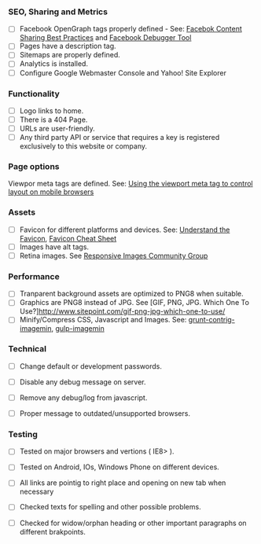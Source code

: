 ### SEO, Sharing and Metrics

- [ ] Facebook OpenGraph tags properly defined - See: [Facebok Content Sharing Best Practices](https://developers.facebook.com/docs/sharing/best-practices) and [Facebook Debugger Tool](https://developers.facebook.com/tools/debug/)
- [ ] Pages have a description tag.
- [ ] Sitemaps are properly defined.
- [ ] Analytics is installed.
- [ ] Configure Google Webmaster Console and Yahoo! Site Explorer	

### Functionality

- [ ] Logo links to home.
- [ ] There is a 404 Page.
- [ ] URLs are user-friendly.
- [ ] Any third party API or service that requires a key is registered exclusively to this website or company.

### Page options
  Viewpor meta tags are defined. See: [Using the viewport meta tag to control layout on mobile browsers](https://developer.mozilla.org/en-US/docs/Mozilla/Mobile/Viewport_meta_tag)

### Assets

- [ ] Favicon for different platforms and devices. See: [Understand the Favicon](http://www.jonathantneal.com/blog/understand-the-favicon/), [Favicon Cheat Sheet](https://github.com/audreyr/favicon-cheat-sheet)
- [ ] Images have alt tags.
- [ ] Retina images. See [Responsive Images Community Group](http://responsiveimages.org/)

### Performance

- [ ] Tranparent background assets are optimized to PNG8 when suitable.
- [ ] Graphics are PNG8 instead of JPG. See [GIF, PNG, JPG. Which One To Use?]http://www.sitepoint.com/gif-png-jpg-which-one-to-use/
- [ ] Minify/Compress CSS, Javascript and Images. See:  [grunt-contrig-imagemin](https://github.com/gruntjs/grunt-contrib-imagemin), [gulp-imagemin](https://github.com/sindresorhus/gulp-imagemin)

### Technical

- [ ] Change default or development passwords.
- [ ] Disable any debug message on server.
- [ ] Remove any debug/log from javascript.
- [ ] Proper message to outdated/unsupported browsers.


### Testing

- [ ] Tested on major browsers and vertions ( IE8> ).
- [ ] Tested on Android, IOs, Windows Phone on different devices.
- [ ] All links are pointig to right place and opening on new tab when necessary
- [ ] Checked texts for spelling and other possible problems.
- [ ] Checked for widow/orphan heading or other important paragraphs on different brakpoints.


